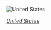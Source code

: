 
![United States](https://www.gstatic.com/prettyearth/assets/full/1369.jpg)

*[United States](https://www.google.com/maps/@34.031345,-118.435001,18z/data=!3m1!1e3)*
